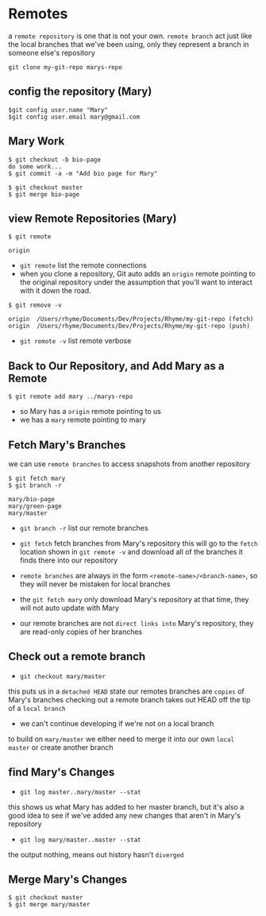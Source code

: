 # Remotes

a `remote repository` is one that is not your own.
`remote branch` act just like the local branches that we've been using, only they represent a branch in someone else's repository

```
git clone my-git-repo marys-repo
```

## config the repository (Mary)

```
$git config user.name "Mary"
$git config user.email mary@gmail.com
```

## Mary Work

```
$ git checkout -b bio-page
do some work...
$ git commit -a -m "Add bio page for Mary"

$ git checkout master
$ git merge bio-page
```

## view Remote Repositories (Mary)

```
$ git remote

origin
```

- `git remote` list the remote connections
- when you clone a repository, Git auto adds an `origin` remote pointing to the original repository
  under the assumption that you'll want to interact with it down the road.

```
$ git remove -v

origin  /Users/rhyme/Documents/Dev/Projects/Rhyme/my-git-repo (fetch)
origin  /Users/rhyme/Documents/Dev/Projects/Rhyme/my-git-repo (push)
```

- `git remote -v` list remote verbose

## Back to Our Repository, and Add Mary as a Remote

```
$ git remote add mary ../marys-repo
```

- so Mary has a `origin` remote pointing to us
- we has a `mary` remote pointing to mary

## Fetch Mary's Branches

we can use `remote branches` to access snapshots from another repository

```
$ git fetch mary
$ git branch -r

mary/bio-page
mary/green-page
mary/master
```

- `git branch -r` list our remote branches
- `git fetch` fetch branches from Mary's repository
  this will go to the `fetch` location shown in `git remote -v` and download all of the branches it finds there into our repository

- `remote branches` are always in the form `<remote-name>/<branch-name>`, so they will never be mistaken for local branches

- the `git fetch mary` only download Mary's repository at that time, they will not auto update with Mary
- our remote branches are not `direct links into` Mary's repository, they are read-only copies of her branches

## Check out a remote branch

- `git checkout mary/master`

this puts us in a `detached HEAD` state
our remotes branches are `copies` of Mary's branches
checking out a remote branch takes out HEAD off the tip of a `local branch`

- we can't continue developing if we're not on a local branch

to build on `mary/master` we either need to merge it into our own `local master` or create another branch

## find Mary's Changes

- `git log master..mary/master --stat`

this shows us what Mary has added to her master branch, but it's also a good idea to see if we've added any new changes
that aren't in Mary's repository

- `git log mary/master..master --stat`

the output nothing, means out history hasn't `diverged`

## Merge Mary's Changes

```
$ git checkout master
$ git merge mary/master
```
